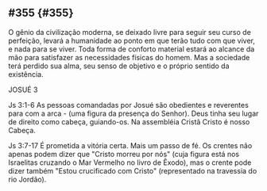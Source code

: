 ## #355 {#355}

O gênio da civilização moderna, se deixado livre para seguir seu curso de perfeição, levará a humanidade ao ponto em que terão tudo com que viver, e nada para se viver. Toda forma de conforto material estará ao alcance da mão para satisfazer as necessidades físicas do homem. Mas a sociedade terá perdido sua alma, seu senso de objetivo e o próprio sentido da existência.

JOSUÉ 3

Js 3:1-6 As pessoas comandadas por Josué são obedientes e reverentes para com a arca - (uma figura da presença do Senhor). Deus tinha seu lugar de direito como cabeça, guiando-os. Na assembléia Cristã Cristo é nosso Cabeça.

Js 3:7-17 É prometida a vitória certa. Mais um passo de fé. Os crentes não apenas podem dizer que &quot;Cristo morreu por nós&quot; (cuja figura está nos Israelitas cruzando o Mar Vermelho no livro de Êxodo), mas o crente pode dizer também &quot;Estou crucificado com Cristo&quot; (representado na travessia do rio Jordão).